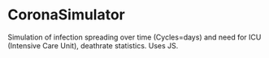 # CoronaSimulator
Simulation of infection spreading over time (Cycles=days) and need for ICU (Intensive Care Unit), deathrate statistics.  Uses JS.
